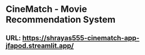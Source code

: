 # CineMatch - Movie Recommendation System
## URL: https://shrayas555-cinematch-app-jfapod.streamlit.app/
